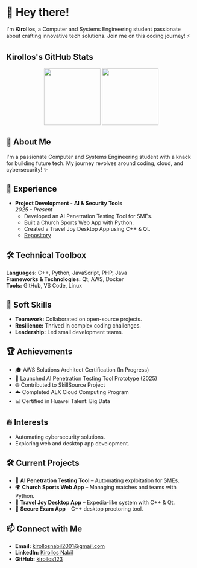 # 👋 Hey there!

I'm **Kirollos**, a Computer and Systems Engineering student passionate about crafting innovative tech solutions. Join me on this coding journey! ⚡

## Kirollos's GitHub Stats
<div align="center">
  <img src="https://github-readme-stats.vercel.app/api?username=kirollos123&show_icons=true&theme=dark&hide_border=true&bg_color=0D1117&title_color=FFFFFF&text_color=9CA3AF&hide=contribs&disable_animations=false" height="150" />
  <img src="https://github-readme-stats.vercel.app/api/top-langs/?username=kirollos123&layout=compact&theme=dark&hide_border=true&bg_color=0D1117&title_color=FFFFFF&langs_count=6&disable_animations=false" height="150" />
</div>

## 🌟 About Me
I'm a passionate Computer and Systems Engineering student with a knack for building future tech. My journey revolves around coding, cloud, and cybersecurity! ✨

## 💼 Experience
- **Project Development - AI & Security Tools**  
  *2025 - Present*  
  - Developed an AI Penetration Testing Tool for SMEs.  
  - Built a Church Sports Web App with Python.  
  - Created a Travel Joy Desktop App using C++ & Qt.  
  - [Repository](https://github.com/kirollos123)

## 🛠️ Technical Toolbox
**Languages:** C++, Python, JavaScript, PHP, Java  
**Frameworks & Technologies:** Qt, AWS, Docker  
**Tools:** GitHub, VS Code, Linux

## 🌱 Soft Skills
- **Teamwork:** Collaborated on open-source projects.  
- **Resilience:** Thrived in complex coding challenges.  
- **Leadership:** Led small development teams.

## 🏆 Achievements
- 🎓 AWS Solutions Architect Certification (In Progress)  
- 🚀 Launched AI Penetration Testing Tool Prototype (2025)  
- 🌐 Contributed to SkillSource Project  
- ☁️ Completed ALX Cloud Computing Program  
- 📊 Certified in Huawei Talent: Big Data

## 🔥 Interests
- Automating cybersecurity solutions.  
- Exploring web and desktop app development.

## 🛠️ Current Projects
- 🧠 **AI Penetration Testing Tool** – Automating exploitation for SMEs.  
- 🌍 **Church Sports Web App** – Managing matches and teams with Python.  
- 🧳 **Travel Joy Desktop App** – Expedia-like system with C++ & Qt.  
- 🔐 **Secure Exam App** – C++ desktop proctoring tool.

## 📫 Connect with Me
- **Email:** [kirollosnabil2001@gmail.com](mailto:kirollosnabil2001@gmail.com)  
- **LinkedIn:** [Kirollos Nabil](https://www.linkedin.com/in/kirollos-nabil-302845215/)  
- **GitHub:** [kirollos123](https://github.com/kirollos123)
